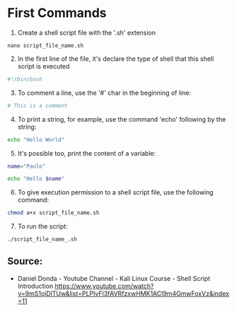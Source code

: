 # First Commands 

1. Create a shell script file with the '.sh' extension
```
nano script_file_name.sh
```
2. In the first line of the file, it's declare the type of shell that this shell script is executed
```bash 
#!/bin/bash
```
3. To comment a line, use the '#' char in the beginning of line:
```bash
# This is a comment
```
4. To print a string, for example, use the command 'echo' following by the string:
```bash
echo "Hello World"
```
5. It's possible too, print the content of a variable:
```bash
name="Paulo"

echo "Hello $name"
```
6. To give execution permission to a shell script file, use the following command:
```bash
chmod a+x script_file_name.sh
```
7. To run the script:
```bash
./script_file_name_.sh
```

## Source:
- Daniel Donda - Youtube Channel - Kali Linux Course - Shell Script Introduction
https://www.youtube.com/watch?v=9mS1ojDlTUw&list=PLPIvFl3fAVRfzxwHMK1ACl9m4GmwFoxVz&index=11
